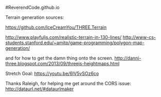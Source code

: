 #ReverendCode.github.io



Terrain generation sources:

https://github.com/IceCreamYou/THREE.Terrain



http://www.playfuljs.com/realistic-terrain-in-130-lines/
http://www-cs-students.stanford.edu/~amitp/game-programming/polygon-map-generation/

and for how to get the damn thing onto the screen.
http://danni-three.blogspot.com/2013/09/threejs-heightmaps.html


Stretch Goal: 
https://youtu.be/6lV5vSOz6co


Thanks Raleigh, for helping me get around the CORS issue:
http://dataurl.net/#dataurlmaker